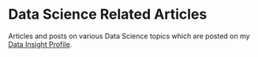 # Data Science Related Articles 

Articles and posts on various Data Science topics which are posted on my [Data Insight Profile](https://www.datainsightonline.com/data-scientist-program). 
